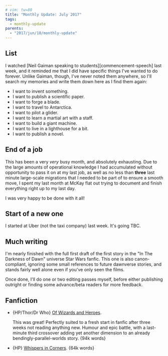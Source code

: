 ```yaml
---
# vim: tw=80
title: "Monthly Update: July 2017"
tags:
  - monthly-update
parents:
  - "2017/jun/10/monthly-update"
---
```


## List

I watched [Neil Gaiman speaking to students][commencement-speech] last week, and
it reminded me that I did have specific things I've wanted to do forever. Unlike
Gaiman, though, I've never noted them anywhere, so I'll search my memories and
write them down here as I find them again:

- I want to invent something.
- I want to publish a scientific paper.
- I want to forge a blade.
- I want to travel to Antarctica.
- I want to pilot a glider.
- I want to learn a martial art with a staff.
- I want to build a giant machine.
- I want to live in a lighthouse for a bit.
- I want to publish a novel.

## End of a job

This has been a very _very_ busy month, and absolutely exhausting. Due to the
large amounts of operational knowledge I had accumulated without opportunity to
pass it on at my last job, as well as no less than **three** last minute
large-scale migrations that I needed to be part of to ensure a smooth move, I
spent my last month at McKay flat out trying to document and finish everything
right up to my last day.

I was very happy to be done with it all!

## Start of a new one

I started at Uber (not the taxi company) last week. It's going TBC.

## Much writing

I'm nearly finished with the full first draft of the first story in the "In The
Darkness of Dawn" universe Star Wars fanfic. This one is also canon-compliant,
ignoring some small references to future dawnverse stories, and stands fairly
well alone even if you've only seen the films.

Once done, I'll do one or two editing passes myself, before either publishing
outright or finding some advance/beta readers for more feedback.

## Fanfiction

- {HP/Thor/Dr Who} [Of Wizards and Heroes](https://archiveofourown.org/works/4148136).

  This was great! Perfectly suited to a fresh start in fanfic after three weeks
  not reading anything new. Humour and epic battle, with a last-minute third
  crossover adding yet another dimension to an already bendingly-parallel-worlds
  story. {94k words}

- {HP} [Whispers in Corners](https://archiveofourown.org/works/1134255). {64k words}
